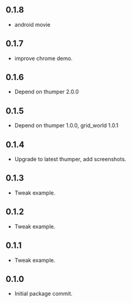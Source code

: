 ## 0.1.8
 - android movie

## 0.1.7
 - improve chrome demo.

## 0.1.6
 - Depend on thumper 2.0.0

## 0.1.5
 - Depend on thumper 1.0.0, grid_world 1.0.1

## 0.1.4
 - Upgrade to latest thumper, add screenshots.

## 0.1.3
 - Tweak example.

## 0.1.2
 - Tweak example.

## 0.1.1
 - Tweak example.

## 0.1.0
 - Initial package commit.
